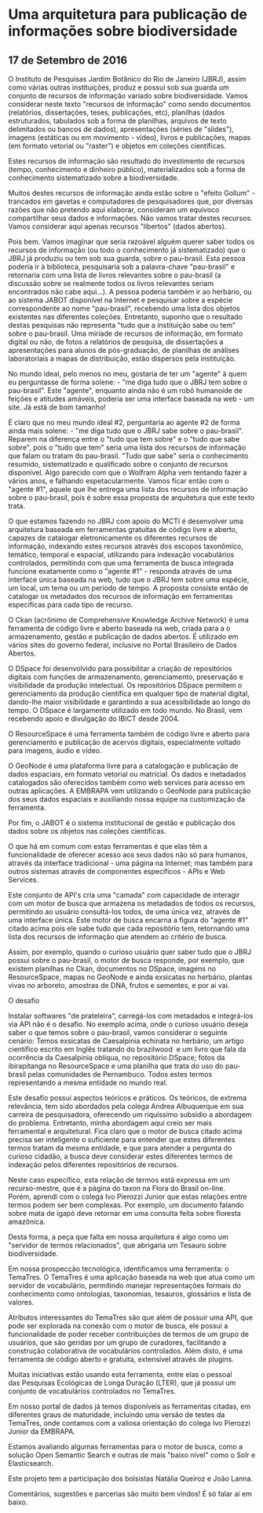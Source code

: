 # Uma arquitetura para publicação de informações sobre biodiversidade
## 17 de Setembro de 2016

O Instituto de Pesquisas Jardim Botânico do Rio de Janeiro (JBRJ), assim como várias outras instituições, produz e possui sob sua guarda um conjunto de recursos de informação variado sobre biodiversidade. Vamos considerar neste texto "recursos de informação" como sendo documentos (relatórios, dissertações, teses, publicações, etc), planilhas (dados estruturados, tabulados sob a forma de planilhas, arquivos de texto delimitados ou bancos de dados), apresentações (séries de "slides"), imagens (estáticas ou em movimento - vídeo), livros e publicações, mapas (em formato vetorial ou "raster") e objetos em coleções científicas.

Estes recursos de informação são resultado do investimento de recursos (tempo, conhecimento e dinheiro público), materializados sob a forma de conhecimento sistematizado sobre a biodiversidade.

Muitos destes recursos de informação ainda estão sobre o "efeito Gollum" - trancados em gavetas e computadores de pesquisadores que, por diversas razões que não pretendo aqui elaborar, consideram um equívoco compartilhar seus dados e informações. Não vamos tratar destes recursos. Vamos considerar aqui apenas recursos "libertos" (dados abertos).

Pois bem. Vamos imaginar que seria razoável alguém querer saber todos os recursos de informação (ou todo o conhecimento já sistematizado) que o JBRJ já produziu ou tem sob sua guarda, sobre o pau-brasil. Esta pessoa poderia ir à biblioteca, pesquisaria sob a palavra-chave "pau-brasil" e retornaria com uma lista de livros relevantes sobre o pau-brasil (a discussão sobre se realmente todos os livros relevantes seriam encontrados não cabe aqui...). A pessoa poderia também ir ao herbário, ou ao sistema JABOT disponível na Internet e pesquisar sobre a espécie correspondente ao nome "pau-brasil", recebendo uma lista dos objetos existentes nas diferentes coleções. Entretanto, suponho que o resultado destas pesquisas não representa "tudo que a instituição sabe ou tem" sobre o pau-brasil. Uma miríade de recursos de informação, em formato digital ou não, de fotos a relatórios de pesquisa, de dissertações a apresentações para alunos de pós-graduação, de planilhas de análises laboratoriais a mapas de distribuição, estão dispersos pela instituição.

No mundo ideal, pelo menos no meu, gostaria de ter um "agente" à quem eu perguntasse de forma solene: - "me diga tudo que o JBRJ tem sobre o pau-brasil". Este "agente", enquanto ainda não é um robô humanoide de feições e atitudes amáveis, poderia ser uma interface baseada na web - um site. Já está de bom tamanho!

É claro que no meu mundo ideal #2, perguntaria ao agente #2 de forma ainda mais solene: - "me diga tudo que o JBRJ sabe sobre o pau-brasil". Reparem na diferença entre o "tudo que tem sobre" e o "tudo que sabe sobre", pois o "tudo que tem" seria uma lista dos recursos de informação que falam ou tratam do pau-brasil. "Tudo que sabe" seria o conhecimento resumido, sistematizado e qualificado sobre o conjunto de recursos disponível. Algo parecido com que o Wolfram Alpha vem tentando fazer a vários anos, e falhando espetacularmente. Vamos ficar então com o "agente #1", aquele que lhe entrega uma lista dos recursos de informação sobre o pau-brasil, pois é sobre essa proposta de arquitetura que este texto trata.

O que estamos fazendo no JBRJ com apoio do MCTI é desenvolver uma arquitetura baseada em ferramentas gratuitas de código livre e aberto, capazes de catalogar eletronicamente os diferentes recursos de informação, indexando estes recursos através dos escopos taxonômico, temático, 
temporal e espacial, utilizando para indexação vocabulários controlados, permitindo com que uma ferramenta de busca integrada funcione exatamente como o "agente #1" - responda através de uma interface única baseada na web, tudo que o JBRJ tem sobre uma espécie, um local, um tema ou um período de tempo. A proposta consiste então de catalogar os metadados dos recursos de informação em ferramentas específicas para cada tipo de recurso.

O Ckan (acrônimo de Comprehensive Knowledge Archive Network) é uma ferramenta de código livre e aberto baseada na web, criada para a o armazenamento, gestão e publicação de dados abertos. É utilizado em vários sites do governo federal, inclusive no Portal Brasileiro de Dados Abertos.

O DSpace foi desenvolvido para possibilitar a criação de repositórios digitais com funções de armazenamento, gerenciamento, preservação e visibilidade da produção intelectual. Os repositórios DSpace permitem o gerenciamento da produção científica em qualquer tipo de material digital, dando-lhe maior visibilidade e garantindo a sua acessibilidade ao longo do tempo. O DSpace é largamente utilizado em todo mundo. No Brasil, vem recebendo apoio e divulgação do IBICT desde 2004.

O ResourceSpace é uma ferramenta também de código livre e aberto para gerenciamento e publicação de acervos digitais, especialmente voltado para imagens, áudio e vídeo.

O GeoNode é uma plataforma livre para a catalogação e publicação de dados espaciais, em formato vetorial ou matricial. Os dados e metadados catalogados são oferecidos também como web services para acesso em outras aplicações. A EMBRAPA vem utilizando o GeoNode para publicação dos seus dados espaciais e auxiliando nossa equipe na customização da ferramenta.

Por fim, o JABOT é o sistema institucional de gestão e publicação dos dados sobre os objetos nas coleções científicas.

O que há em comum com estas ferramentas é que elas têm a funcionalidade de oferecer acesso aos seus dados não só para humanos, através da interface tradicional - uma página na Internet; mas também para outros sistemas através de componentes específicos - APIs e Web Services.

Este conjunto de API's cria uma "camada" com capacidade de interagir com um motor de busca que armazena os metadados de todos os recursos, permitindo ao usuário consultá-los todos, de uma única vez, através de uma interface única. Este motor de busca encarna a figura do "agente #1" citado acima pois ele sabe tudo que cada repositório tem, retornando uma lista dos recursos de informação que atendem ao critério de busca.

Assim, por exemplo, quando o curioso usuário quer saber tudo que o JBRJ possui sobre o pau-brasil, o motor de busca responde, por exemplo, que existem planilhas no Ckan, documentos no DSpace, imagens no ResourceSpace, mapas no GeoNode e ainda exsicatas no herbário, plantas vivas no arboreto, amostras de DNA, frutos e sementes, e por ai vai.

O desafio

Instalar softwares "de prateleira", carregá-los com metadados e integrá-los via API não é o desafio. No exemplo acima, onde o curioso usuário deseja saber o que temos sobre o pau-brasil, vamos considerar o seguinte cenário: Temos exsicatas de Caesalpinia echinata no herbário, um artigo científico escrito em Inglês tratando do brazilwood  e um livro que fala da ocorrência da Caesalpinia obliqua, no repositório DSpace; fotos da ibirapitanga no ResourceSpace e uma planilha que trata do uso do pau-brasil pelas comunidades de Pernambuco. Todos estes termos representando a mesma entidade no mundo real.

Este desafio possui aspectos teóricos e práticos. Os teóricos, de extrema relevância, tem sido abordados pela colega Andrea Albuquerque em sua carreira de pesquisadora, oferecendo um riquíssimo subsídio a abordagem do problema. Entretanto, minha abordagem aqui creio ser mais ferramental e arquitetural. Fica claro que o motor de busca citado acima precisa ser inteligente o suficiente para entender que estes diferentes termos tratam da mesma entidade, e que para atender a pergunta do curioso cidadão, a busca deve considerar estes diferentes termos de indexação pelos diferentes repositórios de recursos.

Neste caso específico, esta relação de termos está expressa em um recurso-mestre, que é a página do taxon na Flora do Brasil on-line. Porém, aprendi com o colega Ivo Pierozzi Junior que estas relações entre termos podem ser bem complexas. Por exemplo, um documento falando sobre mata de igapó deve retornar em uma consulta feita sobre floresta amazônica.

Desta forma, a peça que falta em nossa arquitetura é algo como um "servidor de termos relacionados", que abrigaria um Tesauro sobre biodiversidade.

Em nossa prospecção tecnológica, identificamos uma ferramenta: o TemaTres. O TemaTres é uma aplicação baseada na web que atua como um servidor de vocabulário, permitindo manejar representações formais do conhecimento como ontologias, taxonomias, tesauros, glossários e lista de valores.

Atributos interessantes do TemaTres são que além de possuir uma API, que pode ser explorada na conexão com o motor de busca, ele possui a funcionalidade de poder receber contribuições de termos de um grupo de usuários, que são geridas por um grupo de curadores, facilitando a construção colaborativa de vocabulários controlados. Além disto, é uma ferramenta de código aberto e gratuita, extensível através de plugins.

Muitas iniciativas estão usando esta ferramenta, entre elas o pessoal das Pesquisas Ecológicas de Longa Duração (LTER), que já possui um conjunto de vocabulários controlados no TemaTres.

Em nosso portal de dados já temos disponíveis as ferramentas citadas, em diferentes graus de maturidade, incluindo uma versão de testes da TemaTres, onde contamos com a valiosa orientação do colega Ivo Pierozzi Junior da EMBRAPA.

Estamos avaliando algumas ferramentas para o motor de busca, como a solução Open Semantic Search e outras de mais "baixo nível" como o Solr e Elasticsearch.

Este projeto tem a participação dos bolsistas Natália Queiroz e João Lanna.

Comentários, sugestões e parcerias são muito bem vindos! É só falar ai em baixo.
